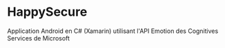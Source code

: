 # HappySecure
Application Android en C# (Xamarin) utilisant l'API Emotion des Cognitives Services de Microsoft
